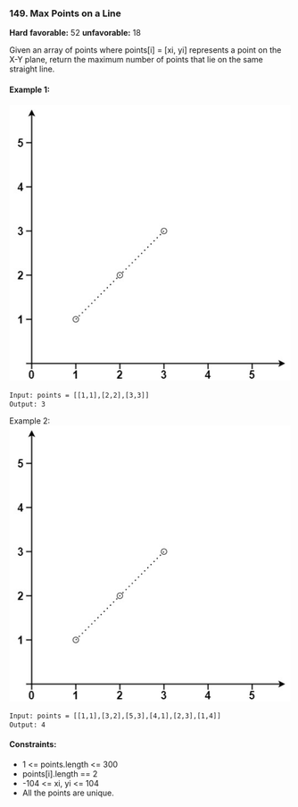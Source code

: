 ### 149. Max Points on a Line
**Hard** **favorable:** 52 **unfavorable:** 18

Given an array of points where points[i] = [xi, yi] represents a point on the X-Y plane, return the maximum number of points that lie on the same straight line.

#### Example 1:
![](imgs/plane1.jpg)
```       
Input: points = [[1,1],[2,2],[3,3]]
Output: 3
```

Example 2:
![](imgs/plane1.jpg)
```
Input: points = [[1,1],[3,2],[5,3],[4,1],[2,3],[1,4]]
Output: 4
```

#### Constraints:
- 1 <= points.length <= 300
- points[i].length == 2
- -104 <= xi, yi <= 104
- All the points are unique.
